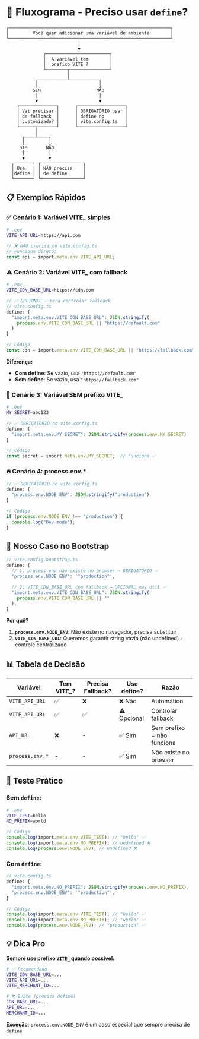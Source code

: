 # 🎨 Fluxograma - Preciso usar `define`?

```
┌─────────────────────────────────────────────────────────────┐
│         Você quer adicionar uma variável de ambiente        │
└──────────────────────────┬──────────────────────────────────┘
                           │
                           ▼
              ┌────────────────────────┐
              │  A variável tem        │
              │  prefixo VITE_?        │
              └────────┬───────────────┘
                       │
           ┌───────────┴───────────┐
           │                       │
          SIM                     NÃO
           │                       │
           ▼                       ▼
    ┌──────────────┐      ┌──────────────────┐
    │ Vai precisar │      │ OBRIGATÓRIO usar │
    │ de fallback  │      │ define no        │
    │ customizado? │      │ vite.config.ts   │
    └──────┬───────┘      └──────────────────┘
           │
      ┌────┴────┐
      │         │
     SIM       NÃO
      │         │
      ▼         ▼
  ┌───────┐ ┌────────────────┐
  │ Use   │ │ NÃO precisa    │
  │define │ │ de define      │
  └───────┘ └────────────────┘
```

## 📋 Exemplos Rápidos

### ✅ Cenário 1: Variável VITE\_ simples

```bash
# .env
VITE_API_URL=https://api.com
```

```typescript
// ❌ NÃO precisa no vite.config.ts
// Funciona direto:
const api = import.meta.env.VITE_API_URL;
```

### ⚠️ Cenário 2: Variável VITE\_ com fallback

```bash
# .env
VITE_CDN_BASE_URL=https://cdn.com
```

```typescript
// ✅ OPCIONAL - para controlar fallback
// vite.config.ts
define: {
  "import.meta.env.VITE_CDN_BASE_URL": JSON.stringify(
    process.env.VITE_CDN_BASE_URL || "https://default.com"
  )
}

// Código
const cdn = import.meta.env.VITE_CDN_BASE_URL || "https://fallback.com";
```

**Diferença:**

- **Com define**: Se vazio, usa `"https://default.com"`
- **Sem define**: Se vazio, usa `"https://fallback.com"`

### 🚨 Cenário 3: Variável SEM prefixo VITE\_

```bash
# .env
MY_SECRET=abc123
```

```typescript
// ✅ OBRIGATÓRIO no vite.config.ts
define: {
  "import.meta.env.MY_SECRET": JSON.stringify(process.env.MY_SECRET)
}

// Código
const secret = import.meta.env.MY_SECRET;  // Funciona ✅
```

### 🔥 Cenário 4: process.env.\*

```typescript
// ✅ OBRIGATÓRIO no vite.config.ts
define: {
  "process.env.NODE_ENV": JSON.stringify("production")
}

// Código
if (process.env.NODE_ENV !== "production") {
  console.log("Dev mode");
}
```

## 🎯 Nosso Caso no Bootstrap

```typescript
// vite.config.bootstrap.ts
define: {
  // 1. process.env não existe no browser → OBRIGATÓRIO ✅
  "process.env.NODE_ENV": '"production"',

  // 2. VITE_CDN_BASE_URL com fallback → OPCIONAL mas útil ✅
  "import.meta.env.VITE_CDN_BASE_URL": JSON.stringify(
    process.env.VITE_CDN_BASE_URL || ""
  ),
}
```

**Por quê?**

1. **`process.env.NODE_ENV`**: Não existe no navegador, precisa substituir
2. **`VITE_CDN_BASE_URL`**: Queremos garantir string vazia (não undefined) + controle centralizado

## 📊 Tabela de Decisão

| Variável        | Tem VITE\_? | Precisa Fallback? | Use define? | Razão                      |
| --------------- | ----------- | ----------------- | ----------- | -------------------------- |
| `VITE_API_URL`  | ✅          | ❌                | ❌ Não      | Automático                 |
| `VITE_API_URL`  | ✅          | ✅                | ⚠️ Opcional | Controlar fallback         |
| `API_URL`       | ❌          | -                 | ✅ Sim      | Sem prefixo = não funciona |
| `process.env.*` | -           | -                 | ✅ Sim      | Não existe no browser      |

## 🧪 Teste Prático

### Sem `define`:

```bash
# .env
VITE_TEST=hello
NO_PREFIX=world
```

```typescript
// Código
console.log(import.meta.env.VITE_TEST); // "hello" ✅
console.log(import.meta.env.NO_PREFIX); // undefined ❌
console.log(process.env.NODE_ENV); // undefined ❌
```

### Com `define`:

```typescript
// vite.config.ts
define: {
  "import.meta.env.NO_PREFIX": JSON.stringify(process.env.NO_PREFIX),
  "process.env.NODE_ENV": '"production"',
}
```

```typescript
// Código
console.log(import.meta.env.VITE_TEST); // "hello" ✅
console.log(import.meta.env.NO_PREFIX); // "world" ✅
console.log(process.env.NODE_ENV); // "production" ✅
```

## 💡 Dica Pro

**Sempre use prefixo `VITE_` quando possível:**

```bash
# ✅ Recomendado
VITE_CDN_BASE_URL=...
VITE_API_URL=...
VITE_MERCHANT_ID=...

# ❌ Evite (precisa define)
CDN_BASE_URL=...
API_URL=...
MERCHANT_ID=...
```

**Exceção**: `process.env.NODE_ENV` é um caso especial que sempre precisa de `define`.
